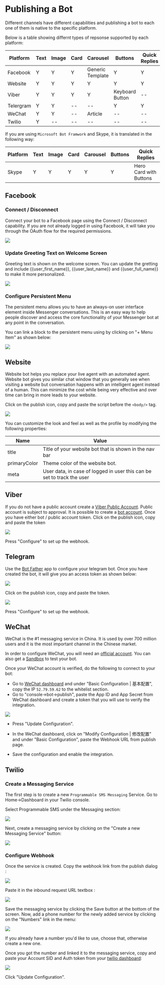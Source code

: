 # Publishing a Bot

Different channels have different capabilities and publishing a bot to each one of them is native to the specific platform.


Below is a table showing differnt types of repsonse supported by each platform:

| Platform | Text | Image | Card | Carousel | Buttons | Quick Replies |
| -- | -- | -- | -- | -- | -- | -- |
| Facebook | Y | Y | Y | Generic Template | Y | Y |
| Website | Y | Y | Y | Y | Y | Y |
| Viber | Y | Y | Y | Y | Keyboard Button | -- |
| Telergram |  Y | Y | -- | -- | Y | Y |
| WeChat | Y | Y | -- | Article | -- | -- |
| Twilio | Y | -- | -- | -- | -- | -- |

If you are using `Microsoft Bot Framwork` and Skype, it is translated in the following way:

| Platform | Text | Image | Card | Carousel | Buttons | Quick Replies |
| -- | -- | -- | -- | -- | -- | -- |
| Skype | Y | Y | Y | Y | Y | Hero Card with Buttons |

## Facebook

### Connect / Disconnect 

Connect your bot to a Facebook page using the Connect / Disconnect capability. If you are not already logged in using Facebook, it will take you through the OAuth flow for the required permissions.

![](connect-facebook.png)

### Update Greeting Text on Welcome Screen

Greeting text is shown on the welcome screen. You can update the gretting and include {{user_first_name}}, {{user_last_name}} and {{user_full_name}} to make it more personalized.

![](greeting-text.png)

### Configure  Persistent Menu

The persistent menu allows you to have an always-on user interface element inside Messenger conversations. This is an easy way to help people discover and access the core functionality of your Messenger bot at any point in the conversation.

You can link a block to the persistent menu using by clicking on "+ Menu Item" as shown below:

![](persistent-menu.png)

## Website
Website bot helps you replace your live agent with an automated agent. Website bot gives you similar chat window that you generally see when visiting a website but conversation happens with an intelligent agent instead of a human. This can minimize the cost while being very effective and over time can bring in more leads to your website.

Click on the publish icon, copy and paste the script before the `<body/>` tag.

![](website-bot.png)

You can customize the look and feel as well as the profile by modifying the following properties:

| Name | Value|
| -- | -- |
| title | Title of your website bot that is shown in the nav bar |
| primaryColor | Theme color of the website bot. |
| meta| User data, in case of logged in user this can be set to track the user|


## Viber 

If you do not have a public account create a [Viber Public Account](https://www.viber.com/business/#public-accounts). Public account is subject to approval. It is possible to create a [bot account](https://partners.viber.com/account/create-bot-account). Once you have either bot / public account token. Click on the publish icon, copy and paste the token

![](viber-config.png)

Press "Configure" to set up the webhook.

## Telegram

Use the [Bot Father](https://telegram.me/botfather) app to configure your telegram bot. Once you have created the bot, it will give you an access token as shown below:

![](telegram-access-token.png)

Click on the publish icon, copy and paste the token. 

![](configure-telegram.png)

Press "Configure" to set up the webhook.

## WeChat

WeChat is the #1 messaging service in China. It is used by over 700 million users and it is the most important channel in the Chinese market. 

In order to configure WeChat, you will need an [official account](http://open.wechat.com/cgi-bin/newreadtemplate?t=overseas_open/section_detail&show=office). You can also get a [Sandbox](https://mp.weixin.qq.com/debug/cgi-bin/sandbox?t=sandbox/login) to test your bot.

Once your WeChat account is verified, do the following to connect to your bot:

* Go to [WeChat dashboard](https://mp.weixin.qq.com/) and under "Basic Configuration | 基本配置", copy the IP `52.79.59.62` to the whitelist section.
* Go to "console->bot->publish", paste the App ID and App Secret from WeChat dashboard and create a token that you will use to verify the integration.

![](wechat-configuration.png)

* Press "Update Configuration".

* In the WeChat dashboard, click on "Modify Configuration | 修改配置" and under "Basic Configuration", paste the Webhook URL from publish page.

* Save the configuration and enable the integration.

## Twilio

### Create a Messaging Service

The first step is to create a new `Programmable SMS Messaging` Service.  Go to Home->Dashboard in your Twilio console.

Select Programmable SMS under the Messaging section:

![](setup-twilio.png)


Next, create a messaging service by clicking on the "Create a new Messaging Service" button:

![](message-service.png)


### Configure Webhook

Once the service is created. Copy the webhook link  from the publish dialog :

![](copy-twilio-webhook.png)

Paste it in the inbound request URL textbox :

![](twilio-webhook.png)

Save the messaging service by clicking the Save button at the bottom of the screen. Now, add a phone number for the newly added service by clicking on the "Numbers" link in the menu:

![](twilio-number.png)

If you already have a number you'd like to use, choose that, otherwise create a new one.

Once you got the number and linked it to the messaging service, copy and paste your Account SID and Auth token from your [twilio dashboard](https://www.twilio.com/console):

![](configure-twilio.png)


Click "Update Configuration".
